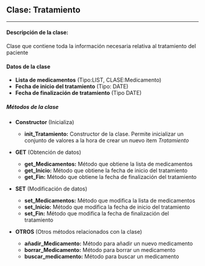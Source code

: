 ## Clase: **Tratamiento**
---
#### Descripción de la clase:
Clase que contiene toda la información necesaria relativa al tratamiento del paciente
#### Datos de la clase
- **Lista de medicamentos** (Tipo:LIST, CLASE:Medicamento)
- **Fecha de inicio del tratamiento** (Tipo: DATE)
- **Fecha de finalización de tratamiento** (Tipo DATE)
##### Métodos de la clase
- **Constructor** (Inicializa)
  - **init_Tratamiento:** Constructor de la clase. Permite inicializar un conjunto de valores a la hora de crear un nuevo item *Tratamiento*

- **GET** (Obtención de datos)
  - **get_Medicamentos:** Método que obtiene la lista de medicamentos
  - **get_Inicio:** Método que obtiene la fecha de inicio del tratamiento
  - **get_Fin:** Método que obtiene la fecha de finalización del tratamiento

- **SET** (Modificación de datos)
  - **set_Medicamentos:** Método que modifica la lista de medicamentos
  - **set_Inicio:** Método que modifica la fecha de inicio del tratamiento
  - **set_Fin:** Método que modifica la fecha de finalización del tratamiento

- **OTROS** (Otros métodos relacionados con la clase)
  - **añadir_Medicamento:** Método para añadir un nuevo medicamento
  - **borrar_Medicamento:** Método para borrar un medicamento
  - **buscar_medicamento:** Método para buscar un medicamento
